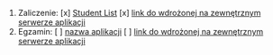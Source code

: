 1. Zaliczenie:
[x] [Student List](StudentList)
[x] [link do wdrożonej na zewnętrznym serwerze aplikacji](https://mbreza.herokuapp.com/)
1. Egzamin:
[ ] [nazwa aplikacji](egzamin)
[ ] [link do wdrożonej na zewnętrznym serwerze aplikacji](/)
